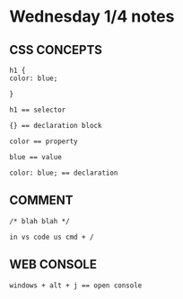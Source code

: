 # Wednesday 1/4 notes

## CSS CONCEPTS

	h1 {
	color: blue;

	}

	h1 == selector

	{} == declaration block

	color == property

	blue == value

	color: blue; == declaration


## COMMENT

	/* blah blah */

	in vs code us cmd + /

## WEB CONSOLE

	windows + alt + j == open console

